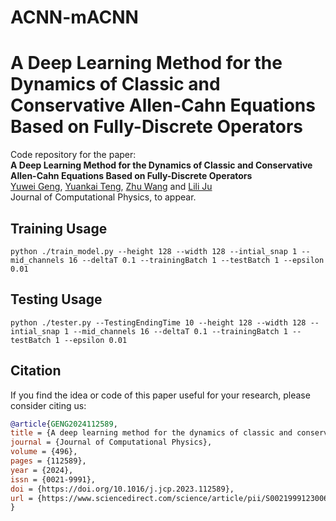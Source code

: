 # ACNN-mACNN
# A Deep Learning Method for the Dynamics of Classic and Conservative Allen-Cahn Equations Based on Fully-Discrete Operators
Code repository for the paper:  
**A Deep Learning Method for the Dynamics of Classic and Conservative Allen-Cahn Equations Based on Fully-Discrete Operators**  
[Yuwei Geng](https://sc.edu/study/colleges_schools/artsandsciences/mathematics/our_people/directory/geng-yuwei.php), [Yuankai Teng](https://slooowtyk.github.io), [Zhu Wang](https://people.math.sc.edu/wangzhu) and [Lili Ju](https://people.math.sc.edu/ju)
<br>
Journal of Computational Physics, to appear. 
<br>

<!--
[[paper](https://epubs.siam.org/doi/abs/10.1137/21M1459198)]
-->
## Training Usage

```shell
python ./train_model.py --height 128 --width 128 --intial_snap 1 --mid_channels 16 --deltaT 0.1 --trainingBatch 1 --testBatch 1 --epsilon 0.01
```

## Testing  Usage

```shell
python ./tester.py --TestingEndingTime 10 --height 128 --width 128 --intial_snap 1 --mid_channels 16 --deltaT 0.1 --trainingBatch 1 --testBatch 1 --epsilon 0.01
```



## Citation
If you  find the idea or code of this paper useful for your research, please consider citing us:

```bibtex
@article{GENG2024112589,
title = {A deep learning method for the dynamics of classic and conservative Allen-Cahn equations based on fully-discrete operators},
journal = {Journal of Computational Physics},
volume = {496},
pages = {112589},
year = {2024},
issn = {0021-9991},
doi = {https://doi.org/10.1016/j.jcp.2023.112589},
url = {https://www.sciencedirect.com/science/article/pii/S0021999123006848}
}
```

